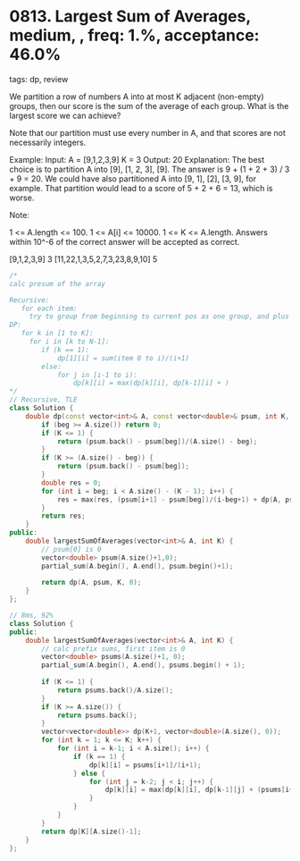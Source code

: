 # 0813. Largest Sum of Averages, medium, , freq: 1.%, acceptance: 46.0%
tags: dp, review

We partition a row of numbers A into at most K adjacent (non-empty) groups, then our score is the sum of the average of each group. What is the largest score we can achieve?

Note that our partition must use every number in A, and that scores are not necessarily integers.

Example:
Input: 
A = [9,1,2,3,9]
K = 3
Output: 20
Explanation: 
The best choice is to partition A into [9], [1, 2, 3], [9]. The answer is 9 + (1 + 2 + 3) / 3 + 9 = 20.
We could have also partitioned A into [9, 1], [2], [3, 9], for example.
That partition would lead to a score of 5 + 2 + 6 = 13, which is worse.
 

Note:

1 <= A.length <= 100.
1 <= A[i] <= 10000.
1 <= K <= A.length.
Answers within 10^-6 of the correct answer will be accepted as correct.

[9,1,2,3,9]
3
[11,22,1,3,5,2,7,3,23,8,9,10]
5

```c++
/*
calc presum of the array

Recursive:
   for each item:
     try to group from beginning to current pos as one group, and plus grouping the following with K-1 groups 
DP:
   for k in [1 to K]:
     for i in [k to N-1]:
        if (k == 1):
            dp[1][i] = sum(item 0 to i)/(i+1)
        else:
            for j in [i-1 to i):
                dp[k][i] = max(dp[k][i], dp[k-1][i] + )
*/
// Recursive, TLE
class Solution {
    double dp(const vector<int>& A, const vector<double>& psum, int K, int beg) {
        if (beg >= A.size()) return 0;
        if (K <= 1) {
            return (psum.back() - psum[beg])/(A.size() - beg);
        }
        if (K >= (A.size() - beg)) {
            return (psum.back() - psum[beg]);
        }
        double res = 0;
        for (int i = beg; i < A.size() - (K - 1); i++) {
            res = max(res, (psum[i+1] - psum[beg])/(i-beg+1) + dp(A, psum, K-1, i+1));
        }
        return res;
    }
public:
    double largestSumOfAverages(vector<int>& A, int K) {
        // psum[0] is 0
        vector<double> psum(A.size()+1,0);
        partial_sum(A.begin(), A.end(), psum.begin()+1);
        
        return dp(A, psum, K, 0);
    }
};

// 8ms, 92%
class Solution {
public:
    double largestSumOfAverages(vector<int>& A, int K) {
        // calc prefix sums, first item is 0
        vector<double> psums(A.size()+1, 0);
        partial_sum(A.begin(), A.end(), psums.begin() + 1);
        
        if (K <= 1) {
            return psums.back()/A.size();
        }
        if (K >= A.size()) {
            return psums.back();
        }
        vector<vector<double>> dp(K+1, vector<double>(A.size(), 0));
        for (int k = 1; k <= K; k++) {
            for (int i = k-1; i < A.size(); i++) {
                if (k == 1) {
                    dp[k][i] = psums[i+1]/(i+1);
                } else {
                    for (int j = k-2; j < i; j++) {
                        dp[k][i] = max(dp[k][i], dp[k-1][j] + (psums[i+1] - psums[j+1])/(i-j));
                    }
                }
            }
        }
        return dp[K][A.size()-1];
    }
};
```
